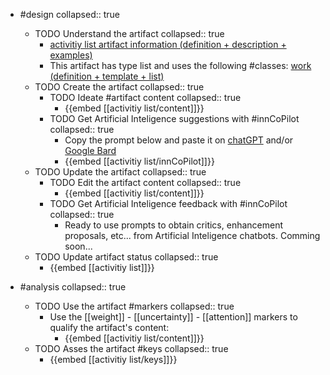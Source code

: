 
- #design
   collapsed:: true
  - TODO Understand the artifact
    collapsed:: true
    - [activitiy list artifact information (definition + description + examples)](https://go.innbok.com/#/page/innBoK%2Factivitiy-list%2Finfo)
    - This artifact has type list and uses the following #classes: [work (definition + template + list)](https://go.innbok.com/#/page/innBoK%2Fclass%2Fwork)
  - TODO Create the artifact
     collapsed:: true
    - TODO Ideate #artifact content
      collapsed:: true
      - {{embed [[activitiy list/content]]}}
    - TODO Get Artificial Inteligence suggestions with #innCoPilot
      collapsed:: true
      - Copy the prompt below and paste it on [chatGPT](https://chat.openai.com) and/or [Google Bard](https://bard.google.com/chat)
      - {{embed [[activitiy list/innCoPilot]]}}
  - TODO Update the artifact
    collapsed:: true
    - TODO Edit the artifact content
     collapsed:: true
      - {{embed [[activitiy list/content]]}}
    - TODO Get Artificial Inteligence feedback with #innCoPilot
      collapsed:: true
      - Ready to use prompts to obtain critics, enhancement proposals, etc... from Artificial Inteligence chatbots. Comming soon...
  - TODO Update artifact status
    collapsed:: true
    - {{embed [[activitiy list]]}}


- #analysis
  collapsed:: true
  - TODO Use the artifact #markers
    collapsed:: true
    - Use the [[weight]] - [[uncertainty]] - [[attention]] markers to qualify the artifact's content:
      - {{embed [[activitiy list/content]]}}
  - TODO Asses the artifact #keys
    collapsed:: true
    - {{embed [[activitiy list/keys]]}}



